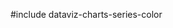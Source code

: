 <!-- %fullDescription% -->

#include dataviz-charts-series-color

<!-- import * from 'api-reference\10 UI Components\dxChart\5 Series Types\CommonSeries\color.md' -->